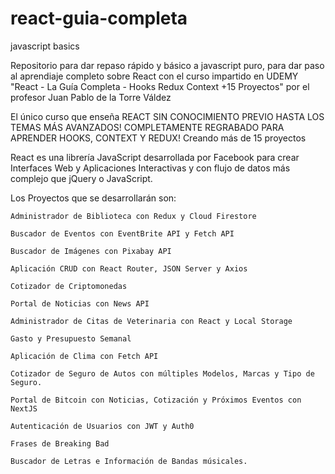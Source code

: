 # react-guia-completa
javascript basics

Repositorio para dar repaso rápido y básico a javascript puro, para dar paso al aprendiaje completo sobre React con el curso
impartido en UDEMY "React - La Guía Completa - Hooks Redux Context +15 Proyectos" por el profesor Juan Pablo de la Torre Váldez

El único curso que enseña REACT SIN CONOCIMIENTO PREVIO HASTA LOS TEMAS MÁS AVANZADOS! COMPLETAMENTE REGRABADO PARA APRENDER HOOKS, CONTEXT Y REDUX! Creando más de 15 proyectos

React es una librería JavaScript desarrollada por Facebook para crear Interfaces Web y Aplicaciones Interactivas y con flujo de datos más complejo que  jQuery o JavaScript.

Los Proyectos que se desarrollarán son:

    Administrador de Biblioteca con Redux y Cloud Firestore

    Buscador de Eventos con EventBrite API y Fetch API

    Buscador de Imágenes con Pixabay API

    Aplicación CRUD con React Router, JSON Server y Axios

    Cotizador de Criptomonedas

    Portal de Noticias con News API

    Administrador de Citas de Veterinaria con React y Local Storage

    Gasto y Presupuesto Semanal

    Aplicación de Clima con Fetch API 

    Cotizador de Seguro de Autos con múltiples Modelos, Marcas y Tipo de Seguro.

    Portal de Bitcoin con Noticias, Cotización y Próximos Eventos con NextJS

    Autenticación de Usuarios con JWT y Auth0

    Frases de Breaking Bad

    Buscador de Letras e Información de Bandas músicales.
